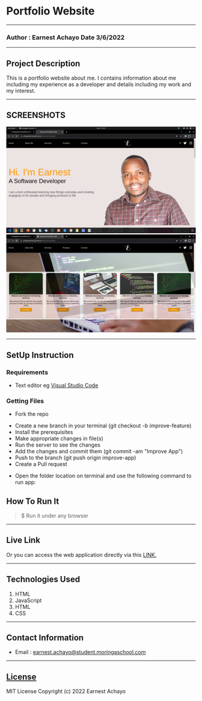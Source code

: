 # Portfolio Website
*****
### Author : Earnest Achayo Date 3/6/2022
****
## Project Description
This is a portfolio website about me. I contains information about me including my experience as a developer and details including my work and my interest.
******

## SCREENSHOTS
 ![image](./assets/images/portfolio%201.png)
 ![image](./assets/images/Potfolio%20pg3.png)


********
## SetUp Instruction
### Requirements
* Text editor eg [Visual Studio Code](https://code.visualstudio.com/download)


### Getting Files
* Fork the repo
- Create a new branch in your terminal (git checkout -b improve-feature)
- Install the prerequisites
- Make appropriate changes in file(s)
- Run the server to see the changes
- Add the changes and commit them (git commit -am "Improve App")
- Push to the branch (git push origin improve-app)
- Create a Pull request
* Open the folder location on terminal and use the following command to run app:

## How To Run It
>  $ Run it under any browser
*****
## Live Link
Or you can access the web application directly via this [LINK.](https://achayoearnest.github.io/Personal-Website//)
*****
## Technologies Used
1. HTML
2. JavaScript
3. HTML
4. CSS
*****
## Contact Information
* Email : earnest.achayo@student.moringaschool.com
*****
## [License](LICENSE)
MIT License
Copyright (c) 2022 Earnest Achayo